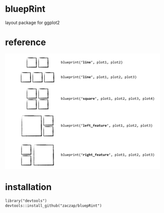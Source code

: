 # bluepRint
layout package for ggplot2

# reference

![blueprint styles](https://raw.githubusercontent.com/zaczap/bluepRint/master/images/styles.png)

# installation
    library("devtools")
    devtools::install_github("zaczap/bluepRint")